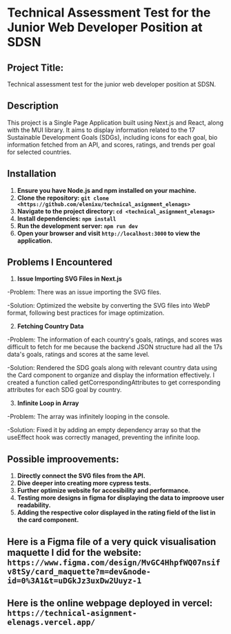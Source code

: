 # Technical Assessment Test for the Junior Web Developer Position at SDSN

## Project Title:
Technical assessment test for the junior web developer position at SDSN.

## Description
This project is a Single Page Application built using Next.js and React, along with the MUI library. It aims to display information related to the 17 Sustainable Development Goals (SDGs), including icons for each goal, bio information fetched from an API, and scores, ratings, and trends per goal for selected countries.

## Installation

1. **Ensure you have Node.js and npm installed on your machine.**
2. **Clone the repository: `git clone <https://github.com/elenixu/technical_asignment_elenags>`**
3. **Navigate to the project directory: `cd <technical_asignment_elenags>`**
4. **Install dependencies: `npm install`**
5. **Run the development server: `npm run dev`**
6. **Open your browser and visit `http://localhost:3000` to view the application.**



## Problems I Encountered
1. **Issue Importing SVG Files in Next.js**

-Problem: There was an issue importing the SVG files.

-Solution: Optimized the website by converting the SVG files into WebP format, following best practices for image optimization.

2. **Fetching Country Data**

-Problem: The information of each country's goals, ratings, and scores was difficult to fetch for me because the backend JSON structure had all the 17s data's goals, ratings and scores at the same level.

-Solution: Rendered the SDG goals along with relevant country data using the Card component to organize and display the information effectively. I created a function called getCorrespondingAttributes to get corresponding attributes for each SDG goal by country.

3. **Infinite Loop in Array**

-Problem: The array was infinitely looping in the console.

-Solution: Fixed it by adding an empty dependency array so that the useEffect hook was correctly managed, preventing the infinite loop.

## Possible improovements:

1. **Directly connect the SVG files from the API.**
2. **Dive deeper into creating more cypress tests.**
3. **Further optimize website for accesibility and performance.**
4. **Testing more designs in figma for displaying the data to improove user readability.**
5. **Adding the respective color displayed in the rating field of the list in the card component.**


## Here is a Figma file of a very quick visualisation maquette I did for the website: `https://www.figma.com/design/MvGC4HhpfWQ07nsifv8tSy/card_maquette?m=dev&node-id=0%3A1&t=uDGkJz3uxDw2Uuyz-1`

## Here is the online webpage deployed in vercel: `https://technical-asignment-elenags.vercel.app/`